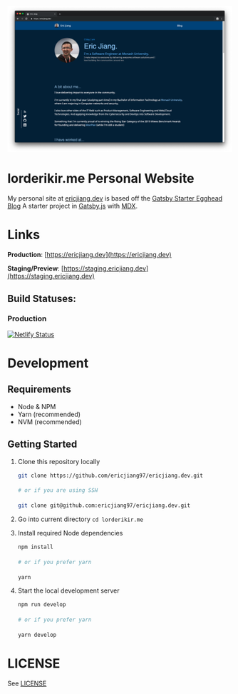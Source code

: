 ![homepage](./screenshots/newhomepage.png)

# lorderikir.me Personal Website

My personal site at [ericjiang.dev](https://ericjiang.dev) is based off the [Gatsby Starter Egghead Blog](https://github.com/eggheadio/gatsby-starter-egghead-blog)
A starter project in [Gatsby.js](https://www.gatsbyjs.org/) with [MDX](https://github.com/mdx-js/mdx).

# Links

**Production**: [https://ericjiang.dev](https://ericjiang.dev)

**Staging/Preview**: [https://staging.ericjiang.dev](https://staging.ericjiang.dev)

## Build Statuses: 

### Production

[![Netlify Status](https://api.netlify.com/api/v1/badges/08b9b7b7-2d13-47d7-bc37-c317ab4a4c6b/deploy-status)](https://app.netlify.com/sites/lorderikir/deploys)

# Development

## Requirements

- Node & NPM
- Yarn (recommended)
- NVM (recommended)

## Getting Started

1. Clone this repository locally

   ```bash
   git clone https://github.com/ericjiang97/ericjiang.dev.git

   # or if you are using SSH

   git clone git@github.com:ericjiang97/ericjiang.dev.git
   ```

2. Go into current directory `cd lorderikir.me`
3. Install required Node dependencies

   ```bash
   npm install

   # or if you prefer yarn

   yarn
   ```

4. Start the local development server

   ```bash
   npm run develop

   # or if you prefer yarn

   yarn develop
   ```

# LICENSE

See [LICENSE](./LICENSE)
